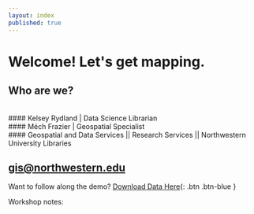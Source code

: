 ```yaml
---
layout: index
published: true
---
```


# Welcome! Let's get mapping. 

## Who are we? 
<br>
#### Kelsey Rydland | Data Science Librarian
<br>
#### Méch Frazier | Geospatial Specialist
<br>
#### Geospatial and Data Services || Research Services || Northwestern University Libraries

## [gis@northwestern.edu](mailto:gis@northwestern.edu)

Want to follow along the demo? [Download Data Here](/gis-workshop-waml-template/content/data/us-national-parks.geojson){: .btn .btn-blue } 

Workshop notes:



